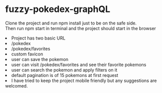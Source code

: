 # fuzzy-pokedex-graphQL
 Clone the project and run npm install just to be on the safe side. </br>
 Then run npm start in terminal and the project should start in the browser
 <li>Project has two basic URL </li>
  <li> /pokedex </li>
  <li> /pokedex/favorites </li>
  <li>custom favicon </li>
  <li> user can save the pokemon </li>
  <li> user can visit /pokedex/favorites and see their favorite pokemons</li>
  <li> user can search the pokemon and apply filters on it </li>
  <li> default pagination is of 15 pokemons at first request</li>
  <li> I have tried to keep the project mobile friendly but any suggestions are welcomed. </li>
 
